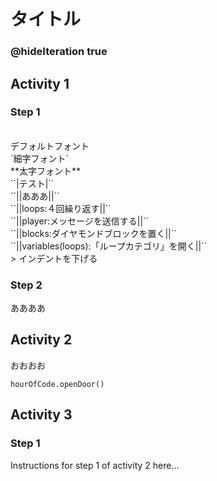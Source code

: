# タイトル
### @hideIteration true
## Activity 1

### Step 1
<br>
デフォルトフォント<br><!--デフォルトフォント-->
`細字フォント`<br><!--細字フォント-->
**太字フォント**<br><!--太字フォント-->
``|テスト|``<br><!--ボタン風文言-->
``||あああ||``<br><!--ラベル風文言-->
``||loops:４回繰り返す||``<br><!--クリックすると「ループ」カテゴリが開く-->
``||player:メッセージを送信する||``<br><!--クリックすると「プレイヤー」カテゴリが開く-->
``||blocks:ダイヤモンドブロックを置く||``<br><!--クリックすると「ブロック」カテゴリが開く-->
``||variables(loops):「ループカテゴリ」を開く||``<br><!--「ループカテゴリ」を開くがオレンジ色のラベルで表示され、クリックすると「ループ」カテゴリが開く-->
> インデントを下げる<br><!--インデントを下げる-->

### Step 2
ああああ

## Activity 2
おおおお
```blocks
hourOfCode.openDoor()
```

## Activity 3

### Step 1

Instructions for step 1 of activity 2 here...

